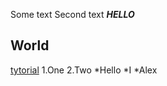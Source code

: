 Some text
Second text
***HELLO***

## World
[tytorial](kjghdfuighudifghsuig)
  1.One
2.Two
*Hello
*I
*Alex
